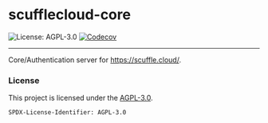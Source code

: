 <!-- sync-readme title [[ -->
# scufflecloud-core
<!-- sync-readme ]] -->

<!-- sync-readme badge [[ -->
![License: AGPL-3.0](https://img.shields.io/badge/license-AGPL--3.0-purple.svg?style=flat-square)
[![Codecov](https://img.shields.io/codecov/c/github/scufflecloud/scuffle.svg?label=codecov&logo=codecov&style=flat-square)](https://app.codecov.io/gh/scufflecloud/scuffle)
<!-- sync-readme ]] -->

---

<!-- sync-readme rustdoc [[ -->
Core/Authentication server for <https://scuffle.cloud/>.

### License

This project is licensed under the [AGPL-3.0](./LICENSE.AGPL-3.0).

`SPDX-License-Identifier: AGPL-3.0`
<!-- sync-readme ]] -->
